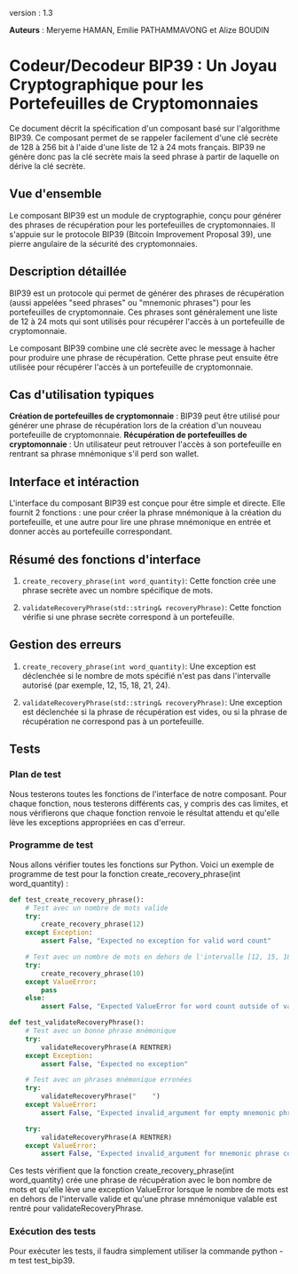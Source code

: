 version : 1.3

****Auteurs**** : Meryeme HAMAN, Emilie PATHAMMAVONG et Alize BOUDIN

# Codeur/Decodeur BIP39 : Un Joyau Cryptographique pour les Portefeuilles de Cryptomonnaies

Ce document décrit la spécification d'un composant basé sur l'algorithme BIP39.
Ce composant permet de se rappeler facilement d'une clé secrète de 128 à 256 bit à l'aide d'une liste de 12 à 24 mots français.
BIP39 ne génère donc pas la clé secrète mais la seed phrase à partir de laquelle on dérive la clé secrète.

## Vue d'ensemble
Le composant BIP39 est un module de cryptographie, conçu pour générer des phrases de récupération pour les portefeuilles de cryptomonnaies. Il s'appuie sur le protocole BIP39 (Bitcoin Improvement Proposal 39), une pierre angulaire de la sécurité des cryptomonnaies.

## Description détaillée
BIP39 est un protocole qui permet de générer des phrases de récupération (aussi appelées "seed phrases" ou "mnemonic phrases") pour les portefeuilles de cryptomonnaie. Ces phrases sont généralement une liste de 12 à 24 mots qui sont utilisés pour récupérer l'accès à un portefeuille de cryptomonnaie.

Le composant BIP39 combine une clé secrète avec le message à hacher pour produire une phrase de récupération.
Cette phrase peut ensuite être utilisée pour récupérer l'accès à un portefeuille de cryptomonnaie.

## Cas d'utilisation typiques
**Création de portefeuilles de cryptomonnaie** : BIP39 peut être utilisé pour générer une phrase de récupération lors de la
création d'un nouveau portefeuille de cryptomonnaie.
**Récupération de portefeuilles de cryptomonnaie** : Un utilisateur peut retrouver l'accès à son portefeuille en rentrant sa
phrase mnémonique s'il perd son wallet.

## Interface et intéraction
L'interface du composant BIP39 est conçue pour être simple et directe. Elle fournit 2 fonctions : une pour créer la phrase
mnémonique à la création du portefeuille, et une autre pour lire une phrase mnémonique en entrée et donner accès au portefeuille
correspondant.

## Résumé des fonctions d'interface

1. `create_recovery_phrase(int word_quantity)`: Cette fonction crée une phrase secrète avec un nombre spécifique de mots.

2. `validateRecoveryPhrase(std::string& recoveryPhrase)`: Cette fonction vérifie si
une phrase secrète correspond à un portefeuille.

## Gestion des erreurs

1. `create_recovery_phrase(int word_quantity)`: Une exception est déclenchée si le nombre de mots spécifié n'est pas dans l'intervalle autorisé (par exemple, 12, 15, 18, 21, 24).

2. `validateRecoveryPhrase(std::string& recoveryPhrase)`: Une exception est déclenchée si la phrase de récupération est vides,
ou si la phrase de récupération ne correspond pas à un portefeuille.


## Tests

### Plan de test
Nous testerons toutes les fonctions de l'interface de notre composant.
Pour chaque fonction, nous testerons différents cas, y compris des cas limites, et nous vérifierons que chaque fonction renvoie le résultat attendu et qu'elle lève les exceptions appropriées en cas d'erreur.

### Programme de test
Nous allons vérifier toutes les fonctions sur Python.
Voici un exemple de programme de test pour la fonction create_recovery_phrase(int word_quantity) :

```python
def test_create_recovery_phrase():
    # Test avec un nombre de mots valide
    try:
        create_recovery_phrase(12)
    except Exception:
        assert False, "Expected no exception for valid word count"

    # Test avec un nombre de mots en dehors de l'intervalle [12, 15, 18, 21, 24]
    try:
        create_recovery_phrase(10)
    except ValueError:
        pass
    else:
        assert False, "Expected ValueError for word count outside of valid range"

def test_validateRecoveryPhrase():
    # Test avec un bonne phrase mnémonique
    try:
        validateRecoveryPhrase(A RENTRER)
    except Exception:
        assert False, "Expected no exception"

    # Test avec un phrases mnémonique erronées
    try:
        validateRecoveryPhrase("    ")
    except ValueError:
        assert False, "Expected invalid_argument for empty mnemonic phrase"    

    try:
        validateRecoveryPhrase(A RENTRER)
    except ValueError:
        assert False, "Expected invalid_argument for mnemonic phrase corresponding to no wallet"        
```

Ces tests vérifient que la fonction create_recovery_phrase(int word_quantity) crée une phrase de récupération avec le bon nombre de mots et qu'elle lève une exception ValueError lorsque le nombre de mots est en dehors de l'intervalle valide et qu'une phrase mnémonique valable est rentré pour validateRecoveryPhrase.

### Exécution des tests
Pour exécuter les tests, il faudra simplement utiliser la commande python -m test test_bip39.